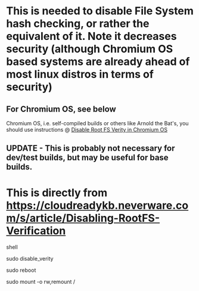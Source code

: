 # This is needed to disable File System hash checking, or rather the equivalent of it. Note it decreases security (although Chromium OS based systems are already ahead of most linux distros in terms of security)
  For Chromium OS, see below
-----------------------------------------------------------------------------------------------------------------
  Chromium OS, i.e. self-compiled builds or others like Arnold the Bat's, you should use instructions @ 
[Disable Root FS Verity in Chromium OS](https://chromium.googlesource.com/chromiumos/docs/+/master/developer_mode.md#disable-verity "Chromium OS FS Verification")

**UPDATE** - This is probably not necessary for dev/test builds, but may be useful for base builds.
-----------------------------------------------------------------------------------------------------------------
# This is directly from https://cloudreadykb.neverware.com/s/article/Disabling-RootFS-Verification

shell

sudo disable_verity

sudo reboot

sudo mount -o rw,remount /
